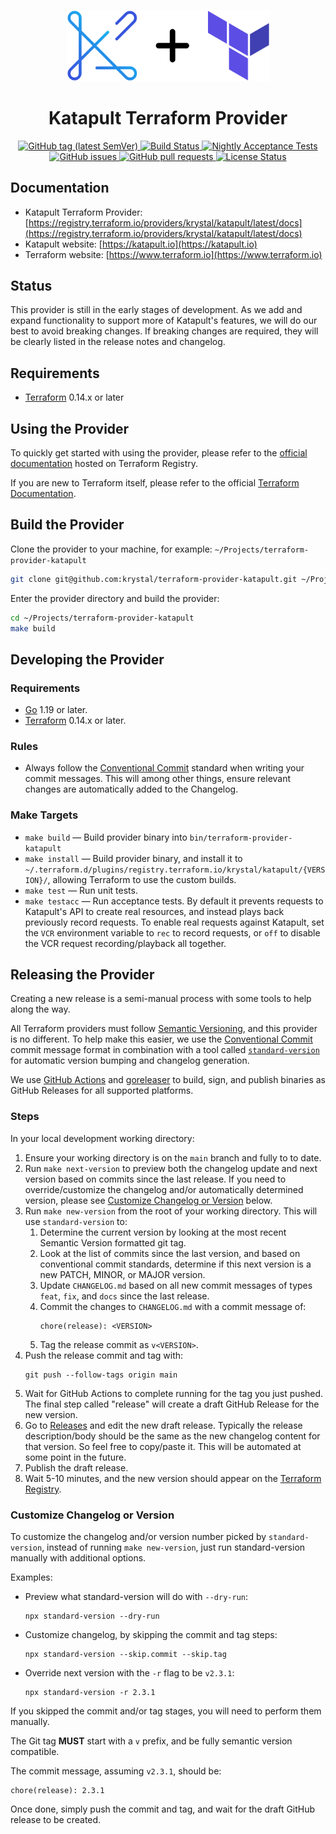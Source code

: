 <p align="center">
  <a href="https://registry.terraform.io/providers/krystal/katapult/latest/docs"><img alt="logo" width="325px" src="https://github.com/krystal/terraform-provider-katapult/raw/main/img/logo.svg" /></a>
</p>

<h1 align="center">
  Katapult Terraform Provider
</h1>

<p align="center">
  <a href="https://github.com/krystal/terraform-provider-katapult/releases">
    <img src="https://img.shields.io/github/v/tag/krystal/terraform-provider-katapult?label=release" alt="GitHub tag (latest SemVer)">
  </a>
  <a href="https://github.com/krystal/terraform-provider-katapult/actions/workflows/ci.yml">
    <img src="https://img.shields.io/github/workflow/status/krystal/terraform-provider-katapult/CI.svg?logo=github" alt="Build Status">
  </a>
  <a href="https://github.com/krystal/terraform-provider-katapult/actions/workflows/nightly.yml">
    <img src="https://img.shields.io/github/workflow/status/krystal/terraform-provider-katapult/Nightly%20Acceptance%20Tests.svg?logo=github&label=nightly%20acceptance%20tests" alt="Nightly Acceptance Tests">
  </a>
  <a href="https://github.com/krystal/terraform-provider-katapult/issues">
    <img src="https://img.shields.io/github/issues-raw/krystal/terraform-provider-katapult.svg?style=flat&logo=github&logoColor=white" alt="GitHub issues">
  </a>
  <a href="https://github.com/krystal/terraform-provider-katapult/pulls">
    <img src="https://img.shields.io/github/issues-pr-raw/krystal/terraform-provider-katapult.svg?style=flat&logo=github&logoColor=white" alt="GitHub pull requests">
  </a>
  <a href="https://github.com/krystal/terraform-provider-katapult/blob/master/LICENSE">
    <img src="https://img.shields.io/github/license/krystal/terraform-provider-katapult.svg?style=flat" alt="License Status">
  </a>
</p>

## Documentation

- Katapult Terraform Provider:
  [https://registry.terraform.io/providers/krystal/katapult/latest/docs](https://registry.terraform.io/providers/krystal/katapult/latest/docs)
- Katapult website: [https://katapult.io](https://katapult.io)
- Terraform website: [https://www.terraform.io](https://www.terraform.io)

## Status

This provider is still in the early stages of development. As we add and expand
functionality to support more of Katapult's features, we will do our best to
avoid breaking changes. If breaking changes are required, they will be clearly
listed in the release notes and changelog.

## Requirements

- [Terraform](https://www.terraform.io/downloads.html) 0.14.x or later

## Using the Provider

To quickly get started with using the provider, please refer to the
[official documentation](https://registry.terraform.io/providers/krystal/katapult/latest/docs)
hosted on Terraform Registry.

If you are new to Terraform itself, please refer to the official
[Terraform Documentation](https://www.terraform.io/docs/index.html).

## Build the Provider

Clone the provider to your machine, for example:
`~/Projects/terraform-provider-katapult`

```bash
git clone git@github.com:krystal/terraform-provider-katapult.git ~/Projects/terraform-provider-katapult
```

Enter the provider directory and build the provider:

```bash
cd ~/Projects/terraform-provider-katapult
make build
```

## Developing the Provider

### Requirements

- [Go](https://golang.org/dl/) 1.19 or later.
- [Terraform](https://www.terraform.io/downloads.html) 0.14.x or later.

### Rules

- Always follow the
  [Conventional Commit](https://www.conventionalcommits.org/en/v1.0.0/) standard
  when writing your commit messages. This will among other things, ensure
  relevant changes are automatically added to the Changelog.

### Make Targets

- `make build` — Build provider binary into `bin/terraform-provider-katapult`
- `make install` — Build provider binary, and install it to
  `~/.terraform.d/plugins/registry.terraform.io/krystal/katapult/{VERSION}/`,
  allowing Terraform to use the custom builds.
- `make test` — Run unit tests.
- `make testacc` — Run acceptance tests. By default it prevents requests to
  Katapult's API to create real resources, and instead plays back previously
  record requests. To enable real requests against Katapult, set the `VCR`
  environment variable to `rec` to record requests, or `off` to disable the VCR
  request recording/playback all together.

## Releasing the Provider

Creating a new release is a semi-manual process with some tools to help along
the way.

All Terraform providers must follow [Semantic Versioning](https://semver.org),
and this provider is no different. To help make this easier, we use the
[Conventional Commit](https://www.conventionalcommits.org/en/v1.0.0/) commit
message format in combination with a tool called
[`standard-version`](https://github.com/conventional-changelog/standard-version)
for automatic version bumping and changelog generation.

We use [GitHub Actions](https://github.com/features/actions) and
[goreleaser](https://goreleaser.com) to build, sign, and publish binaries as
GitHub Releases for all supported platforms.

### Steps

In your local development working directory:

1. Ensure your working directory is on the `main` branch and fully to to date.
2. Run `make next-version` to preview both the changelog update and next version
   based on commits since the last release. If you need to override/customize
   the changelog and/or automatically determined version, please see
   [Customize Changelog or Version](#customize-changelog-or-version) below.
3. Run `make new-version` from the root of your working directory. This will use
   `standard-version` to:
   1. Determine the current version by looking at the most recent Semantic
      Version formatted git tag.
   2. Look at the list of commits since the last version, and based on
      conventional commit standards, determine if this next version is a new
      PATCH, MINOR, or MAJOR version.
   3. Update `CHANGELOG.md` based on all new commit messages of types `feat`,
      `fix`, and `docs` since the last release.
   4. Commit the changes to `CHANGELOG.md` with a commit message of:
      ```
      chore(release): <VERSION>
      ```
   5. Tag the release commit as `v<VERSION>`.
4. Push the release commit and tag with:
   ```
   git push --follow-tags origin main
   ```
5. Wait for GitHub Actions to complete running for the tag you just pushed. The
   final step called "release" will create a draft GitHub Release for the new
   version.
6. Go to
   [Releases](https://github.com/krystal/terraform-provider-katapult/releases)
   and edit the new draft release. Typically the release description/body should
   be the same as the new changelog content for that version. So feel free to
   copy/paste it. This will be automated at some point in the future.
7. Publish the draft release.
8. Wait 5-10 minutes, and the new version should appear on the
   [Terraform Registry](https://registry.terraform.io/providers/krystal/katapult/latest).

### Customize Changelog or Version

To customize the changelog and/or version number picked by `standard-version`,
instead of running `make new-version`, just run standard-version manually with
additional options.

Examples:

- Preview what standard-version will do with `--dry-run`:
  ```
  npx standard-version --dry-run
  ```
- Customize changelog, by skipping the commit and tag steps:
  ```
  npx standard-version --skip.commit --skip.tag
  ```
- Override next version with the `-r` flag to be `v2.3.1`:
  ```
  npx standard-version -r 2.3.1
  ```

If you skipped the commit and/or tag stages, you will need to perform them
manually.

The Git tag **MUST** start with a `v` prefix, and be fully semantic version
compatible.

The commit message, assuming `v2.3.1`, should be:

```
chore(release): 2.3.1
```

Once done, simply push the commit and tag, and wait for the draft GitHub release
to be created.
